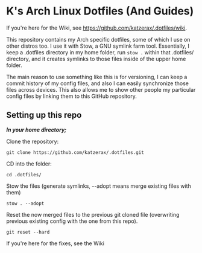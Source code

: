 # K's Arch Linux Dotfiles (And Guides)
If you're here for the Wiki, see https://github.com/katzerax/.dotfiles/wiki.

This repository contains my Arch specific dotfiles, some of which I use on other distros too. I use it with Stow, a GNU symlink farm tool. 
Essentially, I keep a .dotfiles directory in my home folder, run `stow .` within that .dotfiles/ directory, and it creates symlinks to those files inside of the upper home folder.

The main reason to use something like this is for versioning, I can keep a commit history of my config files, and also I can easily synchronize those files across devices.
This also allows me to show other people my particular config files by linking them to this GitHub repository.

## Setting up this repo
***In your home directory;***

Clone the repository:
```
git clone https://github.com/katzerax/.dotfiles.git
```
CD into the folder:
```
cd .dotfiles/
```
Stow the files (generate symlinks, --adopt means merge existing files with them)
```
stow . --adopt
```
Reset the now merged files to the previous git cloned file (overwriting previous existing config with the one from this repo).
```
git reset --hard
```

If you're here for the fixes, see the Wiki
